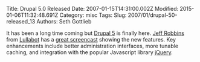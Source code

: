 Title: Drupal 5.0 Released
Date: 2007-01-15T14:31:00.002Z
Modified: 2015-01-06T11:32:48.691Z
Category: misc
Tags: 
Slug: 2007/01/drupal-50-released_13
Authors: Seth Gottlieb

It has been a long time coming but [Drupal 5](http://drupal.org/drupal-5.0) is finally here.  [Jeff Robbins](http://www.lullabot.com/about/jeffrobbins) from [Lullabot](http://www.lullabot.com/) has a [great screencast](http://ftp.osuosl.org/pub/drupal/files/videocasts/5-whats-new.mp4) showing the new features.  Key enhancements include better administration interfaces, more tunable caching, and integration with the popular Javascript library [jQuery](http://jquery.com/).
